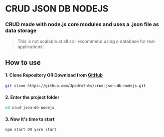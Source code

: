 # CRUD JSON DB NODEJS

### CRUD made with node.js core modules and uses a .json file as data storage
> This is not scalable at all so I recommend using a database for real applications!

## How to use

#### 1. Clone Repository OR Download from [GitHub](https://codeload.github.com/JpedroSnts/crud-json-db-nodejs/zip/refs/heads/master)
```sh
git clone https://github.com/JpedroSnts/crud-json-db-nodejs.git
```

#### 2. Enter the project folder
```sh
cd crud-json-db-nodejs
```

#### 3. Now it's time to start
```sh
npm start OR yarn start
```